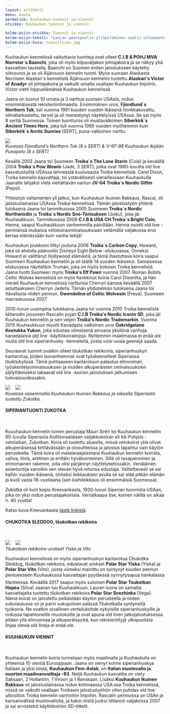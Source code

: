 ```yaml
---
layout: artikkeli
menu: muuta
permalink: kuuhaukun-tuonnit-ja-viennit
otsikko: Kuuhaukun tuonnit ja viennit 

kolme-esiin-otsikko: Tuonnit ja viennit
kolme-esiin-teksti: "Laajan geenipoolin ylläpitäminen vaatii ulkomaantuonteja. Koiramme ovat kysyttyjä myös ulkomailla, tutustu tuonti- ja vientikoiriimme."
kolme-esiin-kuva: tuonniticon.jpg
---
```

<p>Kuuhaukun kennelissä vaikuttavia tuonteja ovat olleet <b>C.I.B & POHJ MVA Norrstar´s Baanchi</b>, 
joka oli myös kilpavaljakon johtajakoira ja se näkyy yhä kasvattien taustalla. Baanchi on Suomen 
eniten jalostukseen käytetty siitosuros ja se oli Äijänsuon kennelin tuonti. Myös suoraan Alaskasta 
Norrisien Alaskan's kennelistä Äijänsuon kenneliin tuotettu <b>Alaskan's Victor of Anadyr</b> oli 
johtajakoira ja vaikutti omalta osaltaan Kuuhaukun linjoihin. Victor vietti loppuelämänsä Kuuhaukun 
kennelissä.</p>

<p>Jaana on tuonut 10 urosta ja 3 narttua suoraan USAsta, rodun ensimmäisestä rekisteröintimaasta. 
Ensimmäinen uros, <b>Fjiordlund´s Northern Tok</b>, tuli vuonna 1991 kuuden vuoden ikäisenä (lonkkakuvattu, 
silmätarkastettu, terve) ja oli menestynyt näyttelyissä USAssa. Se sai myös 8 sertiä Suomessa. Toinen 
tuontiuros oli mustavalkoinen <b>Siberkirk´s Ancient Times Hero</b>, joka tuli vuonna 1995 vuoden myöhemmin 
kuin <b>Siberkirk´s Arctic Sunrise</b> (SERT), puna-valkoinen narttu.</p>


<img src="images/tuonnit1.JPG"><br>
<i>Kuvassa Fjiordlund´s Northern Tok (8 x SERT) & V-97-98 Kuuhaukun Ikijään Punapeto (8 x SERT)</i><p>

<p>Kesällä 2003 Jaana toi Suomeen <b>Troika´s The Lone Starin</b> (Cola) ja keväällä 2004 <b>Troika´s Pow Wowin</b> 
(Jade, 3 SERT), jotka ovat 1960-luvulta old line kasvatustyötä USAssa tehneestä kuuluisasta Troika kennelistä. 
Carol Dixon, Troika kennelin kasvattaja, toi ystävällisesti vieraillessaan Kuuhaukulla Jaanalle lahjaksi 
vielä viehättävän nartun <b>JV-04 Troika´s Nordic Giftin</b> (Pepsi).</p>

<p>Yhteistyö valtamerten yli jatkui, kun Kuuhaukun Ikuinen Rakkaus, Rascal, oli jalostuslainassa 
USAssa Troika-kennelissä. Tämän jalostustyön yhtenä tuloksena Jaana toi tammikuussa 2005 
Suomeen <b>Troika´s Nordic Northwindin</b> ja <b>Troika´s Nordic Sno-Toriouksen</b> (Joiku), 
joka jäi Kuuhaukkuun. Tammikuussa 2006 <b>C.I.B & USA CH Troika´s Bright Coin</b>, Henna, 
saapui Kuuhaukkuun vanhemmilla päivillään. Henna osoitti old line -perimänsä mukaisia 
vetokoiraominaisuuksiaan vetämällä valjakossa ensi kertaa elämässään kuin vanha tekijä!</p>

<p>Kuuhaukun joukkoon liittyi jouluna 2006 <b>Troika´s Carbon Copy</b>, Howard, 
joka oli ehdolla päärooliin Disneyn Eight Below -elokuvassa. Onneksi Howard ei välittänyt 
Hollywood elämästä, ja tämä ihastuttava koira saapui Suomeen Kuuhaukun kenneliin ja 
eli täällä 14 vuoden ikäiseksi. Samaisessa elokuvassa näyttelikin Truman, joka on 
myös kotoisin Troika kennelistä. Jaana tuotti Suomeen myös <b>Troika's Elf Pawn</b> 
vuonna 2007. Roman Bobits Celtic Wolves kennelistä on myös hankkinut koiria Carol 
Dixonilta, ja hän vieraili Kuuhaukun kennelissä narttunsa Cherryn kanssa keväällä 
2007 astuttaakseen Cherryn Jadella. Tämän yhdistelmän tuloksena Jaana toi Itävallasta niiden 
pennun, <b>Gwendoline of Celtic Wolvesin</b> (Freya), Suomeen marraskuussa 2007.</p>

<p>2010-luvun uusimpina tulokkaina Jaana toi vuonna 2010 Troika kennelistä Iditarodin 
juosseen Rascalin pojan <b>C.I.B Troika's Nordic Iconin SD</b>, joka jäi Kuuhaukun 
kenneliin ja sen veljen <b>Troika's Nordic Trademarkin</b>. Vuonna 2015 Kuuhaukkuun 
muutti Kanadasta valkoinen uros <b>Oakridgelane Keetukka Yukon</b>, joka edustaa 
viimeisenä ainoana yksilönä vanhoja 
kanadalaisia old line -käyttökoiralinjoja. Nyttemmin maailmassa ei enää ole muita old line siperianhusky -kenneleitä,
joista voisi uusia geenejä saada.</p>

<p>Seuraavat tuonnit ovatkin olleet tšukotkan rekikoiria, siperianhuskyn kantarotua, joiden 
isovanhemmat ovat
työskennelleet Siperiassa tšuktsikylissä. Tämä puhtaaseen kantarotuun palautus elinvoiman, työskentelyominaisuuksien
ja muiden alkuperäisten ominaisuuksien säilyttämiseksi takaavat old line -koirien jalostuksen jatkumisen
tulevaisuudessakin.</p>

<img src="images/rascalnly.jpg">&nbsp; &nbsp; <img src="images/zukotka.JPG"/><br>
<i>Kuvassa vasemmalla Kuuhaukun Ikuinen Rakkaus ja oikealla Siperiasta tuotettu Zukotka.</i><p>

<h4>SIPERIANTUONTI ZUKOTKA</h4><br>

<p>Kuuuhaukun kennelin toinen perustaja Mauri Sirén toi Kuuhaukun kenneliin 80-luvulla 
Siperiasta Koillismaalaisen valjakkokoiran eli Itä-Pohjois -vetolaikan, Zukotkan. Koira oli 
tuotettu alueelta, missä vetokoirat yhä olivat alkuperäisessä tehtävässään ja olosuhteissa 
ja jalostus tapahtui vain käytön perusteella. Tämä koira oli matalaraajaisimpia Kuuhaukun 
kennelin koirista, vahva, tiivis, arktinen ja erittäin hyväluonteinen. Sillä oli 
tasapainoinen ja erinomainen rakenne, jolla olisi pärjännyt näyttelykehissäkin. 
Venäläinen asiantuntija sanoikin sen olevan hyvä rotunsa edustaja. Valitettavasti se 
sai kaihin vuoden ikäisenä, onneksi leikkauksen avulla se sai elää pitkän elämän ja 
kuoli vasta 16-vuotiaana (sen kaihileikkaus oli ensimmäisiä Suomessa).</p>

<p>Zukotka oli kuin kopio 
Kreevankasta, 1930-luvun Siperian tuonnista USAan,  joka on yksi rodun perustajakoirista. 
Verratkaapa itse, koirien välillä on aikaa n. 40 vuotta!</p>

<p>Katso kuva Kreevankasta <a href="https://pawvillage.com/pedigree/dynprofile.asp?ID=AWSH174">tästä linkistä</a>.</p>

<h4>CHUKOTKA SLEDDOG, tšukotkan rekikoira</h4><br>

<img src="images/tuontiyiska.JPG">&nbsp; &nbsp; <img src="images/seisovavito.JPG"/><br>
<i>Tšukotkan rekikoira-urokset Yiska ja Vito</i><p></center>

<p>Kuuhaukun kennelissä on myös siperianhuskyn kantarotua Chukotka Sleddog, tšukotkan rekikoira, 
edustavat urokset <b>Polar Star Yiska</b> (Yiska) ja <b>Polar Star Vito</b> (Vito), joista viimeksi 
mainittu on syntynyt kuuden pennun pentueeseen Kuuhaukussa kasvattajan pyytäessä synnytysapua 
hankalassa tilanteessa. Keväällä 2017 saapui myös suloinen <b>Polar Star Tsukotkan Hopea</b> (Silva)
Jaanan luo Kuuhaukkuun. Lauran luona on samalta kasvattajalta tuotettu tšukotkan 
rekikoira <b>Polar Star Snezhinka</b> (Vega). Nämä koirat on jalostettu pelkästään käytön perusteella ja 
niiden sukutaulussa on jo parin sukupolven päässä Tšukotkalla syntyneitä työkoiria. 
Ne ovatkin oivallinen vertailukohde nykyisille siperianhuskyille ja rodussa tapahtuneille 
muutoksille ja ovat apuna old linen jatkojalostuksessa pitäen yllä elinvoimaa ja alkuperäisyyttä, 
kun rekisteröityjä ulkopuolista linjaa olevia old lineja ei enää ole.</p>

<h4>KUUHAUKUN VIENNIT</h4><br>

<p>Kuuhaukun kennelin koiria tunnetaan myös maailmalla ja Kuuhaukulla on yhteensä 10 
vientiä Eurooppaan. Jaana on vienyt kolme siperianhuskya Italiaan ja yksi niistä, 
<b>Kuuhaukun Finn-Aslak</b>, on <b>Italian muotovalio ja nuorten maailmanvoittaja -83</b>. 
Neljä Kuuhaukun kasvattia on viety Saksaan, 2 Hollantiin, 1 Viroon ja 1 Ranskaan.
Lisäksi <b>Kuuhaukun Ikuinen Rakkaus</b> oli jalostuslainassa rodun kotimaassa USA:ssa 
Troika kennelissä, missä se vaikutti osaltaan Troikasin jalostustyöhön ollen puhdas old 
line ulkosiitos Troika kennelin vanhoihin linjoihin. Rascalin pennuissa on USAn ja 
kansainvälisiä muotovalioita, ja kaksi niistä juoksi Iditarod-valjakossa 2007 ja sai 
arvostetut käyttökoirien SD-tittelit.</p>

